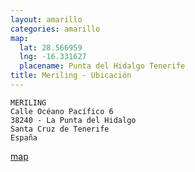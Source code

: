 ```yaml
---
layout: amarillo
categories: amarillo
map:
  lat: 28.566959
  lng: -16.331627
  placename: Punta del Hidalgo Tenerife
title: Meriling - Ubicación
--- 
```

    MERILING
    Calle Océano Pacífico 6
    38240 - La Punta del Hidalgo
    Santa Cruz de Tenerife
    España
    
[map](https://maps.google.es/maps/ms?msid=214651137637588069815.0004b2b9fc863d96282f6&msa=0&ll=28.566959,-16.331627&spn=0.004561,0.010568)
